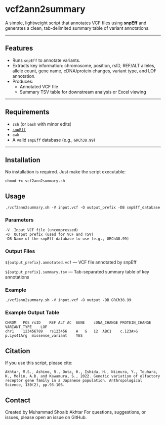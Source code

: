 # vcf2ann2summary
A simple, lightweight script that annotates VCF files using **snpEff** and generates a clean, tab-delimited summary table of variant annotations.

---

## Features

- Runs `snpEff` to annotate variants.
- Extracts key information: chromosome, position, rsID, REF/ALT alleles, allele count, gene name, cDNA/protein changes, variant type, and LOF annotation.
- Produces:
  - Annotated VCF file
  - Summary TSV table for downstream analysis or Excel viewing

---

## Requirements

- `zsh` (or `bash` with minor edits)
- [`snpEff`](http://pcingola.github.io/SnpEff/)
- `awk`
- A valid `snpEff` database (e.g., `GRCh38.99`)

---

## Installation

No installation is required. Just make the script executable:

```
chmod +x vcf2ann2summary.sh
```
## Usage
```
./vcf2ann2summary.sh -V input.vcf -O output_prefix -DB snpEff_database
```
### Parameters
```
-V	Input VCF file (uncompressed)
-O	Output prefix (used for VCF and TSV)
-DB	Name of the snpEff database to use (e.g., GRCh38.99)
```
### Output Files
`${output_prefix}.annotated.vcf` — VCF file annotated by snpEff

`${output_prefix}.summary.tsv` — Tab-separated summary table of key annotations

### Example
```
./vcf2ann2summary.sh -V input.vcf -O output -DB GRCh38.99
```
### Example Output Table
```
CHROM	POS	rsID	REF	ALT	AC	GENE	cDNA_CHANGE	PROTEIN_CHANGE	VARIANT_TYPE	LOF
chr1	123456789	rs123456	A	G	12	ABC1	c.123A>G	p.Lys41Arg	missense_variant	YES
```
## Citation
If you use this script, please cite:
```
Akhtar, M.S., Ashino, R., Oota, H., Ishida, H., Niimura, Y., Touhara, K., Melin, A.D. and Kawamura, S., 2022. Genetic variation of olfactory receptor gene family in a Japanese population. Anthropological Science, 130(2), pp.93-106.
```
## Contact
Created by Muhammad Shoaib Akhtar
For questions, suggestions, or issues, please open an issue on GitHub.
